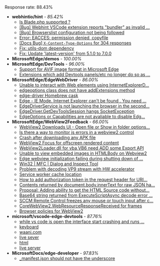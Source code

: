 Response rate: 88.43%

* **webhintio/hint** - _85.42%_
  * [Is Blade.php supported ?](https://github.com/webhintio/hint/issues/5569)
  * [[Bug] Webhint VSCode extension reports "bundler" as invalid ...](https://github.com/webhintio/hint/issues/5563)
  * [[Bug] Browserslist configuration not being followed](https://github.com/webhintio/hint/issues/5556)
  * [Error: EACCES: permission denied, copyfile](https://github.com/webhintio/hint/issues/5432)
  * [[Docs Bug] `X-Content-Type-Options` for 304 responses](https://github.com/webhintio/hint/issues/5417)
  * [Fix: utils-dom dependency](https://github.com/webhintio/hint/pull/5564)
  * [Fix: Update 'latest-version' from 5.1.0 to 7.0.0](https://github.com/webhintio/hint/pull/5471)
* **MicrosoftEdge/demos** - _100.00%_
* **MicrosoftEdge/DevTools** - _96.00%_
  * [Support for AVIF image format in Microsoft Edge](https://github.com/MicrosoftEdge/DevTools/issues/164)
  * [Extensions which add Devtools panels/etc no longer do so as ...](https://github.com/MicrosoftEdge/DevTools/issues/163)
* **MicrosoftEdge/EdgeWebDriver** - _86.00%_
  * [Unable to interact with Web elements using InternetExplorerD...](https://github.com/MicrosoftEdge/EdgeWebDriver/issues/91)
  * [edgeoptions class does not have addExtensions method ](https://github.com/MicrosoftEdge/EdgeWebDriver/issues/90)
  * [edge-driver Homebrew cask](https://github.com/MicrosoftEdge/EdgeWebDriver/issues/89)
  * [Edge - IE Mode. Internet Explorer can't be found . You need ...](https://github.com/MicrosoftEdge/EdgeWebDriver/issues/88)
  * [EdgeDriverService is not launching the browser in the second...](https://github.com/MicrosoftEdge/EdgeWebDriver/issues/75)
  * [EdgeDriver.GetDevToolsSession hangs SocketException](https://github.com/MicrosoftEdge/EdgeWebDriver/issues/65)
  * [EdgeOptions or Capabilities are not avaliable to disable Edg...](https://github.com/MicrosoftEdge/EdgeWebDriver/issues/61)
* **MicrosoftEdge/WebView2Feedback** - _66.00%_
  * [WebView2 Downloads UI - Open file or  Show in folder options...](https://github.com/MicrosoftEdge/WebView2Feedback/issues/3578)
  * [Is there a way to monitor js errors in a webview2 control ](https://github.com/MicrosoftEdge/WebView2Feedback/issues/3577)
  * [Crash after downloading any APK file](https://github.com/MicrosoftEdge/WebView2Feedback/issues/3569)
  * [WebView2 Focus for offscreen rendered content](https://github.com/MicrosoftEdge/WebView2Feedback/issues/3541)
  * [WebView2Loader.dll for vba,VB6 need ADD some Export API](https://github.com/MicrosoftEdge/WebView2Feedback/issues/3536)
  * [Unable to view embedded images in HTMLBody on Webview2](https://github.com/MicrosoftEdge/WebView2Feedback/issues/3535)
  * [Edge webview initialization failing during shutting down of ...](https://github.com/MicrosoftEdge/WebView2Feedback/issues/3574)
  * [Win32 | MFC | Dialog and Inspect Tool](https://github.com/MicrosoftEdge/WebView2Feedback/issues/3572)
  * [Problem with decoding VP9 stream with HW accelerator](https://github.com/MicrosoftEdge/WebView2Feedback/issues/3571)
  * [Service worker cache location](https://github.com/MicrosoftEdge/WebView2Feedback/issues/3567)
  * [How to add authorization token in the request header for URI...](https://github.com/MicrosoftEdge/WebView2Feedback/issues/3564)
  * [Contents returned by document.body.innerText for raw JSON ha...](https://github.com/MicrosoftEdge/WebView2Feedback/issues/3560)
  * [Proposal: Adding ability to get the HTML Source code without...](https://github.com/MicrosoftEdge/WebView2Feedback/issues/3557)
  * [Base64 string returned from ExecuteScriptAsync decode error ...](https://github.com/MicrosoftEdge/WebView2Feedback/issues/3555)
  * [SCCM Remote Control freezes any mouse or touch input after c...](https://github.com/MicrosoftEdge/WebView2Feedback/issues/3546)
  * [CoreWebView2.WebResourceResponseReceived for frames](https://github.com/MicrosoftEdge/WebView2Feedback/issues/3540)
  * [Browser policies for WebView2](https://github.com/MicrosoftEdge/WebView2Feedback/issues/3528)
* **microsoft/vscode-edge-devtools** - _87.76%_
  * [while vs code is open the interface start crashing and runs ...](https://github.com/microsoft/vscode-edge-devtools/issues/1574)
  * [keyboard](https://github.com/microsoft/vscode-edge-devtools/issues/1573)
  * [waani.com](https://github.com/microsoft/vscode-edge-devtools/issues/1572)
  * [live sever](https://github.com/microsoft/vscode-edge-devtools/issues/1570)
  * [html](https://github.com/microsoft/vscode-edge-devtools/issues/1569)
  * [live server](https://github.com/microsoft/vscode-edge-devtools/issues/1568)
* **MicrosoftDocs/edge-developer** - _97.83%_
  * [_manifest.json should not have the underscore](https://github.com/MicrosoftDocs/edge-developer/issues/2651)